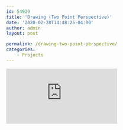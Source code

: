 ```yaml
---
id: 54929
title: 'Drawing (Two Point Perspective)'
date: '2020-02-28T14:48:25-04:00'
author: admin
layout: post

permalink: /drawing-two-point-perspective/
categories:
    - Projects
---
```


<iframe class="vide" allow="accelerometer; autoplay; clipboard-write; encrypted-media; gyroscope; picture-in-picture; web-share" allowfullscreen="" frameborder="0" loading="lazy" referrerpolicy="strict-origin-when-cross-origin" src="https://www.youtube.com/embed/F65D4ej4f-M?feature=oembed" title="Learn to Draw #05 - Two-Point Perspective"></iframe>